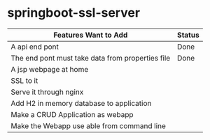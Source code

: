 ﻿# springboot-ssl-server

| Features Want to Add  | Status |
| ----------- | ----------- |
| A api end pont  | Done   |
|The end pont must take data from properties file| Done |
|A jsp webpage at home| |
|SSL to it||
|Serve it through nginx||
|Add H2 in memory database to application||
|Make a CRUD Application as webapp||
|Make the Webapp use able from command line||
